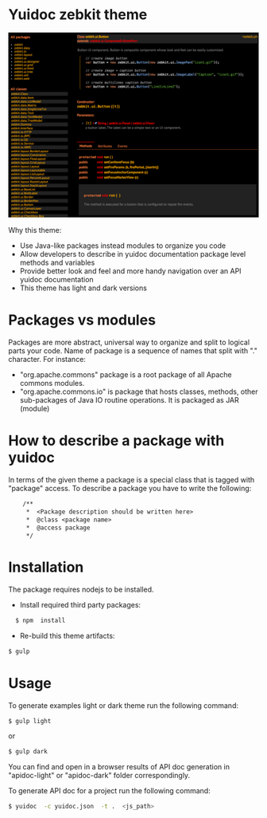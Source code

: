 # Yuidoc zebkit theme

![ScreenShot](/example-dark.png)

Why this theme:
   * Use Java-like packages instead modules to organize you code 
   * Allow developers to describe in yuidoc documentation package level methods and variables   
   * Provide better look and feel and more handy navigation over an API yuidoc documentation
   * This theme has light and dark versions
   

# Packages vs modules     

Packages are more abstract, universal way to organize and split to logical parts your code. Name of package is a sequence of names that split with "." character. For instance:
   * "org.apache.commons" package is a root package of all Apache commons modules. 
   * "org.apache.commons.io" is package that hosts classes, methods, other sub-packages of Java IO routine operations. It is packaged as JAR (module)  

# How to describe a package with yuidoc

In terms of the given theme a package is a special class that is tagged with "package" access. To describe a package you have to write the following:

```
    /**
     *  <Package description should be written here>  
     *  @class <package name>
     *  @access package 
     */

```


# Installation

The package requires nodejs to be installed. 

  * Install required third party packages:
```sh
  $ npm  install
```

  * Re-build this theme artifacts: 
```sh
$ gulp 
```

# Usage

To generate examples light or dark theme run the following command:
```sh
$ gulp light  
```

or 

```sh
$ gulp dark  
```

You can find and open in a browser results of API doc generation in "apidoc-light" or "apidoc-dark" folder correspondingly.   

To generate API doc for a project run the following command: 

```sh
$ yuidoc  -c yuidoc.json  -t .  <js_path>
```
